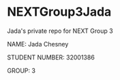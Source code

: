 # NEXTGroup3Jada
Jada's private repo for NEXT Group 3

NAME: Jada Chesney

STUDENT NUMBER: 32001386

GROUP: 3
